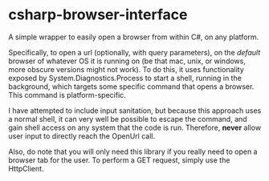 # csharp-browser-interface
A simple wrapper to easily open a browser from within C#, on any platform.

Specifically, to open a url (optionally, with query parameters), on the *default* browser of whatever OS it is running on (be that mac, unix, or windows, more obscure versions might not work). To do this, it uses functionality exposed by System.Diagnostics.Process to start a shell, running in the background, which targets some specific command that opens a browser. This command is platform-specific.

I have attempted to include input sanitation, but because this approach uses a normal shell, it can very well be possible to escape the command, and gain shell access on any system that the code is run. Therefore, **never** allow user input to directly reach the OpenUrl call.

Also, do note that you will only need this library if you really need to open a browser tab for the user. To perform a GET request, simply use the HttpClient.
